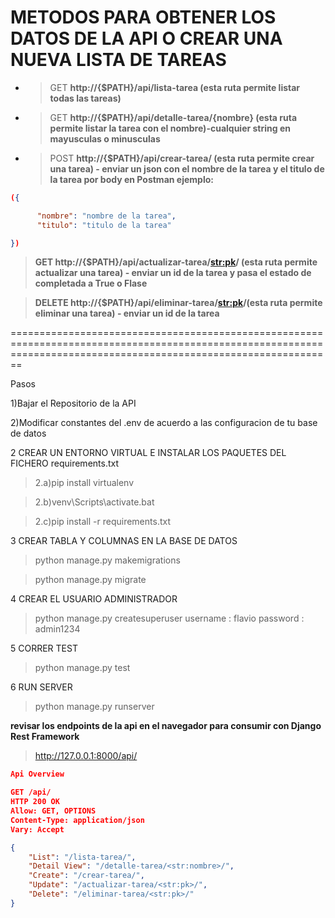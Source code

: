 # METODOS PARA OBTENER LOS DATOS DE LA API O CREAR UNA NUEVA LISTA DE TAREAS



- > GET  **http://{$PATH}/api/lista-tarea (esta ruta permite listar todas las tareas)**

- > GET   **http://{$PATH}/api/detalle-tarea/{nombre} (esta ruta permite listar la tarea con el nombre)-cualquier string en mayusculas o minusculas**

- > POST  **http://{$PATH}/api/crear-tarea/ (esta ruta permite crear una tarea) - enviar un json con el nombre de la tarea y el titulo de la tarea por body en Postman ejemplo:** 

```JSON
({

      "nombre": "nombre de la tarea",
      "titulo": "titulo de la tarea"

})
```


> **GET http://{$PATH}/api/actualizar-tarea/<str:pk>/ (esta ruta permite actualizar una tarea) - enviar un id de la tarea y pasa el estado de completada a True o Flase**


> **DELETE http://{$PATH}/api/eliminar-tarea/<str:pk>/(esta ruta permite eliminar una tarea) - enviar un id de la tarea**

====================================================================================================================================================================

Pasos 

1)Bajar el Repositorio de la API

2)Modificar constantes del .env de acuerdo a las configuracion de tu base de datos 


2 CREAR UN ENTORNO VIRTUAL E INSTALAR LOS PAQUETES DEL FICHERO requirements.txt

> 2.a)pip install virtualenv

> 2.b)venv\Scripts\activate.bat

> 2.c)pip install -r requirements.txt

3 CREAR TABLA Y COLUMNAS EN LA BASE DE DATOS

>python manage.py makemigrations

>python manage.py migrate

4 CREAR EL USUARIO ADMINISTRADOR

>python manage.py createsuperuser
>username : flavio
>password : admin1234

5 CORRER TEST

>python manage.py test

6 RUN SERVER

>python manage.py runserver

__revisar los endpoints de la api en el navegador para consumir con Django Rest Framework__ 


> http://127.0.0.1:8000/api/

```JSON
Api Overview 

GET /api/
HTTP 200 OK
Allow: GET, OPTIONS
Content-Type: application/json
Vary: Accept

{
    "List": "/lista-tarea/",
    "Detail View": "/detalle-tarea/<str:nombre>/",
    "Create": "/crear-tarea/",
    "Update": "/actualizar-tarea/<str:pk>/",
    "Delete": "/eliminar-tarea/<str:pk>/"
}

```







